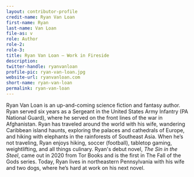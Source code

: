 ```yaml
---
layout: contributor-profile
credit-name: Ryan Van Loan
first-name: Ryan
last-name: Van Loan
file-as: v
role: Author
role-2:
role-3:
title: Ryan Van Loan — Work in Fireside
description:
twitter-handle: ryanvanloan
profile-pic: ryan-van-loan.jpg
website-url: ryanvanloan.com
short-name: ryan-van-loan
permalink: ryan-van-loan
---
```

Ryan Van Loan is an up-and-coming science fiction and fantasy author. Ryan served six years as a Sergeant in the United States Army Infantry (PA National Guard), where he served on the front lines of the war in Afghanistan. Ryan has traveled around the world with his wife, wandering Caribbean island haunts, exploring the palaces and cathedrals of Europe, and hiking with elephants in the rainforests of Southeast Asia. When he’s not traveling, Ryan enjoys hiking, soccer (football), tabletop gaming, weightlifting, and all things culinary. Ryan's debut novel, _The Sin in the Steel_, came out in 2020 from Tor Books and is the first in The Fall of the Gods series. Today, Ryan lives in northeastern Pennsylvania with his wife and two dogs, where he’s hard at work on his next novel.
